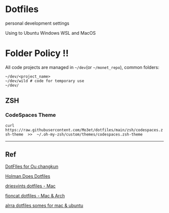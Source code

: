 # Dotfiles
personal development settings

Using to Ubuntu Windows  WSL and MacOS

# Folder Policy !!
All code projects are managed in `~/dev`(or `~/monet_repo`), common folders:
```
~/dev/<project_name>
~/dev/wild # code for temporary use
~/dev/
```

## ZSH

### CodeSpaces Theme
`curl https://raw.githubusercontent.com/Mo3et/dotfiles/main/zsh/codespaces.zsh-theme  >>  ~/.oh-my-zsh/custom/themes/codespaces.zsh-theme`



----
## Ref
[DotFIles for Ou changkun](https://github.com/changkun/dotfiles)

[Holman Does Dotfiles](https://github.com/holman/dotfiles)

[driesvints dotfiles - Mac](https://github.com/driesvints/dotfiles)

[fioncat dotfiles - Mac & Arch](https://github.com/fioncat/dotfiles)

[alrra dotfiles somes for mac & ubuntu](https://github.com/alrra/dotfiles/)

